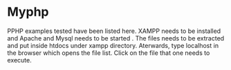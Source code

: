# Myphp
PPHP examples tested have been listed here. 
XAMPP needs to be installed and Apache and Mysql needs to be started . 
The files needs to be extracted and put inside htdocs under xampp directory.
Aterwards, type localhost in the browser which opens the file list.
Click on the file that one needs to execute.
